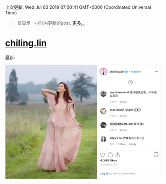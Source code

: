 
  
 上次更新: Wed Jul 03 2019 07:00:41 GMT+0000 (Coordinated Universal Time) 

 > 仅显示一小时内更新的post, [更多...](screenshots/)
  
# [chiling.lin](https://www.instagram.com/chiling.lin/)

最新:

    

![chiling.lin](screenshots/chiling.lin/latest.png?raw=true)

        